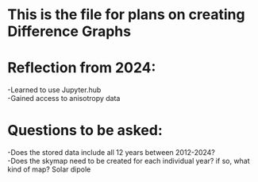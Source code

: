 # This is the file for plans on creating Difference Graphs
# Reflection from 2024:
-Learned to use Jupyter.hub
<br>-Gained access to anisotropy data


# Questions to be asked:
-Does the stored data include all 12 years between 2012-2024?
<br>-Does the skymap need to be created for each individual year? if so, what kind of map? Solar dipole

